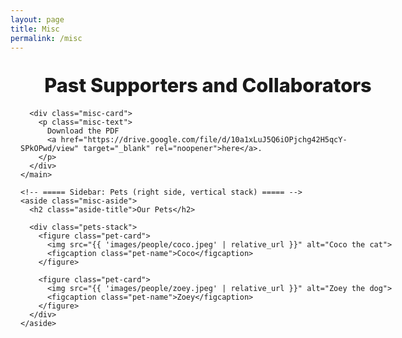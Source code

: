 ```yaml
---
layout: page
title: Misc
permalink: /misc
---
```


<section class="misc-page">
  <div class="misc-wrap">
    <!-- ===== Main: Past collaborators (primary content) ===== -->
    <main class="misc-main">
      <h1 class="misc-title">Past Supporters and Collaborators</h1>

      <div class="misc-card">
        <p class="misc-text">
          Download the PDF
          <a href="https://drive.google.com/file/d/10a1xLuJ5Q6iOPjchg42H5qcY-SPkOPwd/view" target="_blank" rel="noopener">here</a>.
        </p>
      </div>
    </main>

    <!-- ===== Sidebar: Pets (right side, vertical stack) ===== -->
    <aside class="misc-aside">
      <h2 class="aside-title">Our Pets</h2>

      <div class="pets-stack">
        <figure class="pet-card">
          <img src="{{ 'images/people/coco.jpeg' | relative_url }}" alt="Coco the cat">
          <figcaption class="pet-name">Coco</figcaption>
        </figure>

        <figure class="pet-card">
          <img src="{{ 'images/people/zoey.jpeg' | relative_url }}" alt="Zoey the dog">
          <figcaption class="pet-name">Zoey</figcaption>
        </figure>
      </div>
    </aside>
  </div>
</section>

<style>
/* ========== Layout ========== */
.misc-page { max-width: 1100px; margin: 0 auto; padding: 0 1rem; }
.misc-wrap {
  display: grid;
  grid-template-columns: minmax(600px, 1fr) 280px; /* main | sidebar */
  gap: 2rem;
  align-items: start;
}

/* Mobile: stack, pets go below */
@media (max-width: 900px) {
  .misc-wrap { grid-template-columns: 1fr; }
  .misc-aside { order: 2; }
  .misc-main { order: 1; }
}

/* ========== Main content styles ========== */
.misc-title {
  text-align: center;
  font-size: clamp(1.9rem, 3.2vw, 2.6rem);
  font-weight: 800;
  margin: 1.25rem 0 1.25rem;
}

.misc-card {
  background: #fff;
  border-radius: 14px;
  box-shadow: 0 8px 22px rgba(0,0,0,.06);
  padding: 1.25rem 1.25rem;
}

.misc-text {
  font-size: 1.05rem;
  text-align: center;
  margin: 0;
}

/* ========== Sidebar (Pets) ========== */
.aside-title {
  text-align: center;
  font-size: clamp(1.4rem, 2.2vw, 1.75rem);
  font-weight: 700;
  margin: .5rem 0 1rem;
}

.pets-stack {
  display: flex;
  flex-direction: column;
  gap: 1rem;
}

/* Reduced image size: a bit larger than thumbnails, vertical stack */
.pet-card {
  margin: 0;
  background: #fff;
  border-radius: 12px;
  box-shadow: 0 6px 18px rgba(0,0,0,.06);
  overflow: hidden;
  width: 100%;
  max-width: 240px;              /* adjust: 220–260px to taste */
  margin-left: auto;
  margin-right: auto;
}

.pet-card img {
  width: 100%;
  aspect-ratio: 4 / 3;          /* slightly shorter than square */
  object-fit: cover;
  display: block;
}

.pet-name {
  text-align: center;
  font-size: 1.05rem;
  padding: .55rem 0 .75rem;
  font-weight: 600;
}

/* Tidy up spacing on very small screens */
@media (max-width: 480px) {
  .misc-wrap { gap: 1.25rem; }
  .pet-name { font-size: 1rem; }
}
</style>
